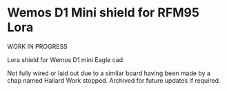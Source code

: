 Wemos D1 Mini shield for RFM95 Lora
===================================

WORK IN PROGRESS

Lora shield for Wemos D1 mini
Eagle cad

Not fully wired or laid out due to a similar board having been made by a chap named Hallard
Work stopped. Archived for future updates if required.
